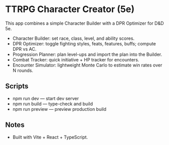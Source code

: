 # TTRPG Character Creator (5e)

This app combines a simple Character Builder with a DPR Optimizer for D&D 5e.

- Character Builder: set race, class, level, and ability scores.
- DPR Optimizer: toggle fighting styles, feats, features, buffs; compute DPR vs AC.
- Progression Planner: plan level-ups and import the plan into the Builder.
- Combat Tracker: quick initiative + HP tracker for encounters.
- Encounter Simulator: lightweight Monte Carlo to estimate win rates over N rounds.

## Scripts
- npm run dev — start dev server
- npm run build — type-check and build
- npm run preview — preview production build

## Notes
- Built with Vite + React + TypeScript.